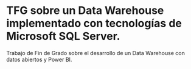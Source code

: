 # TFG sobre un Data Warehouse implementado con tecnologías de Microsoft SQL Server.
Trabajo de Fin de Grado sobre el desarrollo de un Data Warehouse con datos abiertos y Power BI.



